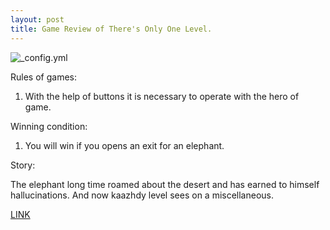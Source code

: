```yaml
---
layout: post
title: Game Review of There's Only One Level.
---
```


![_config.yml](http://www.toonbarn.com/wordpress/wp-content/uploads/2009/09/this-is-the-only-level.jpg)

Rules of games:

1) With the help of buttons it is necessary to operate with the hero of game.

Winning condition:

1) You will win if you opens an exit for an elephant.

Story: 

The elephant long time roamed about the desert and has earned to himself hallucinations. And now kaazhdy level sees on a miscellaneous.

[LINK](http://www.onemorelevel.com/game/there_is_only_one_level)

